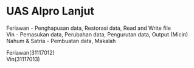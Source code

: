 # UAS Alpro Lanjut  
    
  Feriawan - Penghapusan data, Restorasi data, Read and Write file  
  Vin - Pemasukan data, Perubahan data, Pengurutan data, Output (Micin)  
  Nahum & Satria - Pembuatan data, Makalah  
    
  Feriawan(31117012)  
  Vin(31117013)  
